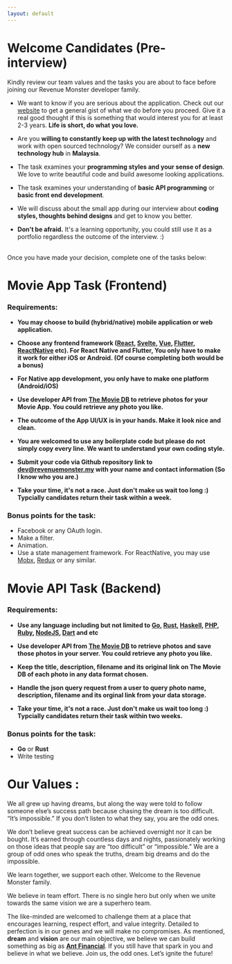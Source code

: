 ```yaml
---
layout: default
---
```


# [](#header-1)Welcome Candidates (Pre-interview)

Kindly review our team values and the tasks you are about to face before joining our Revenue Monster developer family.

- We want to know if you are serious about the application. Check out our [website](http://revenuemonster.my) to get a general gist of what we do before you proceed. Give it a real good thought if this is something that would interest you for at least 2-3 years. **Life is short, do what you love.**

- Are you **willing to constantly keep up with the latest technology** and work with open sourced
  technology? We consider ourself as a **new technology hub** in **Malaysia**.

* The task examines your **programming styles and your sense of design**. We love to write beautiful code and build awesome looking applications.

* The task examines your understanding of **basic API programming** or **basic front end development**.

* We will discuss about the small app during our interview about **coding styles, thoughts behind designs** and get to know you better.

* **Don't be afraid.** It's a learning opportunity, you could still use it as a portfolio regardless the outcome of the interview. :)

<br/>
Once you have made your decision, complete one of the tasks below:

# [](#header-1) Movie App Task (Frontend)

### Requirements:

- **You may choose to build (hybrid/native) mobile application or web application.**

- **Choose any frontend framework ([React](https://github.com/facebook/react), [Svelte](https://github.com/sveltejs/svelte), [Vue](https://github.com/vuejs/vue), [Flutter](https://github.com/flutter/flutter), [ReactNative](https://github.com/facebook/react-native) etc). For React Native and Flutter, You only have to make it work for either iOS or Android. (Of course completing both would be a bonus)**

- **For Native app development, you only have to make one platform (Android/iOS)**

- **Use developer API from [The Movie DB](https://www.themoviedb.org/documentation/api) to retrieve photos for your Movie App. You could retrieve any photo you like.**

- **The outcome of the App UI/UX is in your hands. Make it look nice and clean.**

- **You are welcomed to use any boilerplate code but please do not simply copy every line. We want to understand your own coding style.**

- **Submit your code via Github repository link to [dev@revenuemonster.my](dev@revenuemonster.my) with your name and contact information (So I know who you are.)**

- **Take your time, it's not a race. Just don't make us wait too long :) Typcially candidates return their task within a week.**

### Bonus points for the task:

- Facebook or any OAuth login.
- Make a filter.
- Animation.
- Use a state management framework. For ReactNative, you may use [Mobx](https://mobx.js.org/), [Redux](http://redux.js.org/) or any similar.

# [](#header-1)Movie API Task (Backend)

### Requirements:

- **Use any language including but not limited to [Go](https://golang.org/), [Rust](https://github.com/rust-lang/rust), [Haskell](https://github.com/haskell), [PHP](https://github.com/php), [Ruby](https://github.com/ruby/ruby), [NodeJS](https://github.com/nodejs/node), [Dart](https://github.com/dart-lang) and etc**

- **Use developer API from [The Movie DB](https://www.themoviedb.org/documentation/api) to retrieve photos and save those photos in your server. You could retrieve any photo you like.**

- **Keep the title, description, filename and its original link on The Movie DB of each photo in any data format chosen.**

- **Handle the json query request from a user to query photo name, description, filename and its orginal link from your data storage.**

- **Take your time, it's not a race. Just don't make us wait too long :) Typcially candidates return their task within two weeks.**

### Bonus points for the task:

- **Go** or **Rust**
- Write testing

# [](#header-1) Our Values :

We all grew up having dreams, but along the way were told to follow someone else’s success path because chasing the dream is too difficult. “It’s impossible.” If you don’t listen to what they say, you are the odd ones.

We don’t believe great success can be achieved overnight nor it can be bought. It’s earned through countless days and nights, passionately working on those ideas that people say are “too difficult” or “impossible.” We are a group of odd ones who speak the truths, dream big dreams and do the impossible.

We learn together, we support each other. Welcome to the Revenue Monster family.

We believe in team effort. There is no single hero but only when we unite towards the same vision we are a superhero team.

The like-minded are welcomed to challenge them at a place that encourages learning, respect effort, and value integrity. Detailed to perfection is in our genes and we will make no compromises. As mentioned, **dream** and **vision** are our main objective, we believe we can build something as big as [**Ant Financial**](https://www.antfin.com/index.htm?locale=en_US). If you still have that spark in you and believe in what we believe. Join us, the odd ones. Let’s ignite the future!
